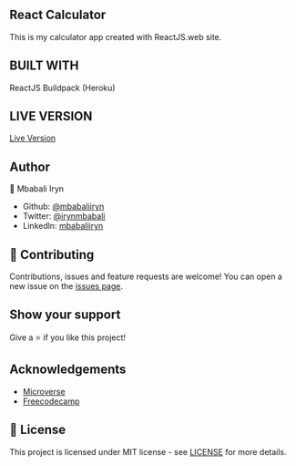 ## React Calculator
This is my calculator app created with ReactJS.web site.

## BUILT WITH
ReactJS
Buildpack (Heroku)

## LIVE VERSION
[Live Version](https://arcane-everglades-02802.herokuapp.com/)


## Author

👤 Mbabali Iryn

- Github: [@mbabaliiryn](https://github.com/mbabaliiryn)
- Twitter: [@irynmbabali](https://twitter.com/irynmbabali)
- Linkedln: [mbabaliiryn](https://www.linkedin.com/in/mbabaliiryn)


## 🤝 Contributing

Contributions, issues and feature requests are welcome!
You can open a new issue on the [issues page](https://github.com/OlukaDenis/fitaita/issues).

## Show your support

Give a ⭐️ if you like this project!

## Acknowledgements
- [Microverse](https://www.microverse.org/)
- [Freecodecamp](http://freecodecamp.org/)

## 📝 License

This project is licensed under MIT license - see [LICENSE](/LICENSE) for more details.